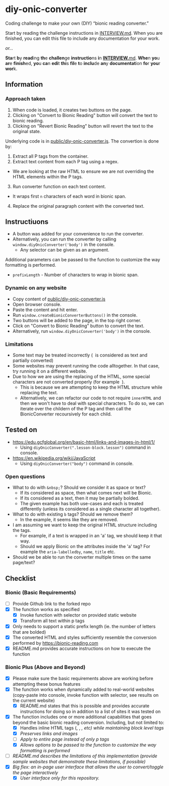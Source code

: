# diy-onic-converter
Coding challenge to make your own (DIY) “bionic reading converter.”

Start by reading the challenge instructions in [INTERVIEW.md](./INTERVIEW.md). When you are finished, you can edit this file to include any documentation for your work.

_or…_

**Sta**rt **b**y **read**ing **th**e **challen**ge **instructio**ns **i**n **[INTERVIEW.](./INTERVIEW.md)**[md](./INTERVIEW.md). **Whe**n **yo**u **ar**e **finish**ed, **yo**u **ca**n **edi**t **thi**s **fil**e **t**o **inclu**de **an**y **documentat**ion **fo**r **you**r **wor**k.

## Information

### Approach taken

1. When code is loaded, it creates two buttons on the page.
2. Clicking on "Convert to Bionic Reading" button will convert the text to bionic reading.
3. Clicking on "Revert Bionic Reading" button will revert the text to the original state.

Underlying code is in [public/diy-onic-converter.js](./public/diy-onic-converter.js).
The convertion is done by:

1. Extract all P tags from the container.
2. Extract text content from each P tag using a regex.
  * We are looking at the raw HTML to ensure we are not overriding the HTML elements within the P tags.
3. Run converter function on each text content.
  * It wraps first `n` characters of each word in bionic span.
4. Replace the original paragraph content with the converted text.

## Instructiuons
* A button was added for your convenience to run the converter.
* Alternatively, you can run the converter by calling `window.diyOnicConverter('body')` in the console.
  * Any selector can be given as an argument.

Additional parameters can be passed to the function to customize the way formatting is performed.
* `prefixLength` - Number of characters to wrap in bionic span.

### Dynamic on any website

* Copy content of [public/diy-onic-converter.js](./public/diy-onic-converter.js)
* Open browser console.
* Paste the content and hit enter.
* Run `window.createBionicConverterButtons()` in the console.
* Two buttons will be added to the page, in the top right corner.
* Click on "Convert to Bionic Reading" button to convert the text.
* Alternatively, run `window.diyOnicConverter('body')` in the console.

### Limitations

* Some text may be treated incorrectly (&nbsp; is considered as text and partially converted)
* Some websites may prevent running the code alltogether. In that case, try running it on a different website.
* Due to how we are using the replacing of the HTML, some special characters are not converted properly (for example &nbsp;).
  * This is because we are attempting to keep the HTML structure while replacing the text.
  * Alternatively, we can refactor our code to not require `innerHTML` and then we won't have to deal with special characters.
  To do so, we can iterate over the childern of the P tag and then call the BionicConverter recoursively for each child.

## Tested on

* https://edu.gcfglobal.org/en/basic-html/links-and-images-in-html/1/
  * Using `diyOnicConverter(".lesson-block.lesson")` command in console.
* https://en.wikipedia.org/wiki/JavaScript
  * Using `diyOnicConverter("body")` command in console.

### Open questions
* What to do with `&nbsp;`? Should we consider it as space or text?
  * If its considered as space, then what comes next will be Bionic.
  * If its considered as a text, then it may be partially bolded.
  * The given example has both use-cases and each is treated differently (unless its considered as a single character all together).
* What to do with existing `b` tags? Should we remove them?
  * In the example, it seems like they are removed.
* I am assuming we want to keep the original HTML structure including the tags.
  * For example, if a text is wrapped in an 'a' tag, we should keep it that way.
  * Should we apply Bionic on the attributes inside the 'a' tag? For example the `aria-labelledby`, `name`, `title` etc.
* Should we be able to run the converter multiple times on the same page/text?

## Checklist

### Bionic (Basic Requirements)
- [ ] Provide Github link to the forked repo
- [x] The function works as specified
  - [x] Invoke function with selector on provided static website
  - [x] Transform all text within p tags
- [x] Only needs to support a static prefix length (ie. the number of letters that are bolded)
- [x] The converted HTML and styles sufficiently resemble the conversion performed by https://bionic-reading.com
- [x] README.md provides accurate instructions on how to execute the function

### Bionic Plus (Above and Beyond)
- [x] Please make sure the basic requirements above are working before attempting these bonus features
- [x] The function works when dynamically added to real-world websites (copy-paste into console, invoke function with selector, see results on the current website)
  - [x] README.md states that this is possible and provides accurate instructions for doing so in addition to a list of sites it was tested on
- [x] The function includes one or more additional capabilities that goes beyond the basic bionic reading conversion. Including, but not limited to:
  - [x] Handles inline HTML tags (<span>, <a>, <em>, etc) while maintaining block level tags
  - [x] Preserves links and images
  - [ ] Apply to entire page instead of only p tags
  - [x] Allows options to be passed to the function to customize the way formatting is performed
- [ ] README.md describes the limitations of this implementation (provide sample websites that demonstrate these limitations, if possible)
- [x] Big flex: an in-page user interface that allows the user to convert/toggle the page interactively
  - [x] User interface only for this repository.